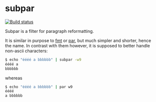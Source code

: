 # subpar

[![Build status](https://travis-ci.org/Armavica/subpar.svg?branch=master)](https://travis-ci.org/Armavica/subpar)

Subpar is a filter for paragraph reformatting.

It is similar in purpose to [fmt](https://www.gnu.org/software/coreutils/fmt)
or [par](http://www.nicemice.net/par/), but much simpler and shorter, hence
the name.  In contrast with them however, it is supposed to better handle
non-ascii characters:


``` sh
$ echo "éééé a bbbbbb" | subpar -w9
éééé a
bbbbbb
````

whereas

``` sh
$ echo "éééé a bbbbbb" | par w9
éééé
a bbbbbb
````
